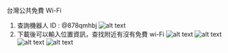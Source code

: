 台灣公共免費 Wi-Fi

1. 查詢機器人 ID : @878qmhbj
![alt text](https://github.com/yunllgood/itaiwan-bot/blob/main/img/01.jpg?raw=true)
2. 下載後可以輸入位置資訊，查找附近有沒有免費 wi-Fi
![alt text](https://github.com/yunllgood/itaiwan-bot/blob/main/img/02.jpg?raw=true)
![alt text](https://github.com/yunllgood/itaiwan-bot/blob/main/img/03.jpg?raw=true)
![alt text](https://github.com/yunllgood/itaiwan-bot/blob/main/img/04.jpg?raw=true)
![alt text](https://github.com/yunllgood/itaiwan-bot/blob/main/img/05.jpg?raw=true)

